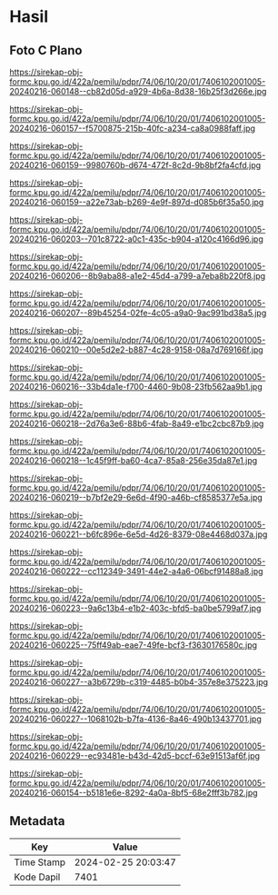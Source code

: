 # Hasil

## Foto C Plano

https://sirekap-obj-formc.kpu.go.id/422a/pemilu/pdpr/74/06/10/20/01/7406102001005-20240216-060148--cb82d05d-a929-4b6a-8d38-16b25f3d266e.jpg

https://sirekap-obj-formc.kpu.go.id/422a/pemilu/pdpr/74/06/10/20/01/7406102001005-20240216-060157--f5700875-215b-40fc-a234-ca8a0988faff.jpg

https://sirekap-obj-formc.kpu.go.id/422a/pemilu/pdpr/74/06/10/20/01/7406102001005-20240216-060159--9980760b-d674-472f-8c2d-9b8bf2fa4cfd.jpg

https://sirekap-obj-formc.kpu.go.id/422a/pemilu/pdpr/74/06/10/20/01/7406102001005-20240216-060159--a22e73ab-b269-4e9f-897d-d085b6f35a50.jpg

https://sirekap-obj-formc.kpu.go.id/422a/pemilu/pdpr/74/06/10/20/01/7406102001005-20240216-060203--701c8722-a0c1-435c-b904-a120c4166d96.jpg

https://sirekap-obj-formc.kpu.go.id/422a/pemilu/pdpr/74/06/10/20/01/7406102001005-20240216-060206--8b9aba88-a1e2-45d4-a799-a7eba8b220f8.jpg

https://sirekap-obj-formc.kpu.go.id/422a/pemilu/pdpr/74/06/10/20/01/7406102001005-20240216-060207--89b45254-02fe-4c05-a9a0-9ac991bd38a5.jpg

https://sirekap-obj-formc.kpu.go.id/422a/pemilu/pdpr/74/06/10/20/01/7406102001005-20240216-060210--00e5d2e2-b887-4c28-9158-08a7d769166f.jpg

https://sirekap-obj-formc.kpu.go.id/422a/pemilu/pdpr/74/06/10/20/01/7406102001005-20240216-060216--33b4da1e-f700-4460-9b08-23fb562aa9b1.jpg

https://sirekap-obj-formc.kpu.go.id/422a/pemilu/pdpr/74/06/10/20/01/7406102001005-20240216-060218--2d76a3e6-88b6-4fab-8a49-e1bc2cbc87b9.jpg

https://sirekap-obj-formc.kpu.go.id/422a/pemilu/pdpr/74/06/10/20/01/7406102001005-20240216-060218--1c45f9ff-ba60-4ca7-85a8-256e35da87e1.jpg

https://sirekap-obj-formc.kpu.go.id/422a/pemilu/pdpr/74/06/10/20/01/7406102001005-20240216-060219--b7bf2e29-6e6d-4f90-a46b-cf8585377e5a.jpg

https://sirekap-obj-formc.kpu.go.id/422a/pemilu/pdpr/74/06/10/20/01/7406102001005-20240216-060221--b6fc896e-6e5d-4d26-8379-08e4468d037a.jpg

https://sirekap-obj-formc.kpu.go.id/422a/pemilu/pdpr/74/06/10/20/01/7406102001005-20240216-060222--cc112349-3491-44e2-a4a6-06bcf91488a8.jpg

https://sirekap-obj-formc.kpu.go.id/422a/pemilu/pdpr/74/06/10/20/01/7406102001005-20240216-060223--9a6c13b4-e1b2-403c-bfd5-ba0be5799af7.jpg

https://sirekap-obj-formc.kpu.go.id/422a/pemilu/pdpr/74/06/10/20/01/7406102001005-20240216-060225--75ff49ab-eae7-49fe-bcf3-f3630176580c.jpg

https://sirekap-obj-formc.kpu.go.id/422a/pemilu/pdpr/74/06/10/20/01/7406102001005-20240216-060227--a3b6729b-c319-4485-b0b4-357e8e375223.jpg

https://sirekap-obj-formc.kpu.go.id/422a/pemilu/pdpr/74/06/10/20/01/7406102001005-20240216-060227--1068102b-b7fa-4136-8a46-490b13437701.jpg

https://sirekap-obj-formc.kpu.go.id/422a/pemilu/pdpr/74/06/10/20/01/7406102001005-20240216-060229--ec93481e-b43d-42d5-bccf-63e91513af6f.jpg

https://sirekap-obj-formc.kpu.go.id/422a/pemilu/pdpr/74/06/10/20/01/7406102001005-20240216-060154--b5181e6e-8292-4a0a-8bf5-68e2fff3b782.jpg


## Metadata

| Key        | Value               |
| ---------- | ------------------- |
| Time Stamp | 2024-02-25 20:03:47 |
| Kode Dapil | 7401                |



